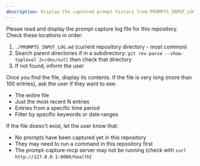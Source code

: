 ```yaml
---
description: Display the captured prompt history from PROMPTS_INPUT_LOG.md
---
```


Please read and display the prompt capture log file for this repository. Check these locations in order:

1. `./PROMPTS_INPUT_LOG.md` (current repository directory - most common)
2. Search parent directories if in a subdirectory: `git rev-parse --show-toplevel 2>/dev/null` then check that directory
3. If not found, inform the user

Once you find the file, display its contents. If the file is very long (more than 100 entries), ask the user if they want to see:
- The entire file
- Just the most recent N entries
- Entries from a specific time period
- Filter by specific keywords or date ranges

If the file doesn't exist, let the user know that:
- No prompts have been captured yet in this repository
- They may need to run a command in this repository first
- The prompt-capture-mcp server may not be running (check with `curl http://127.0.0.1:8000/health`)
